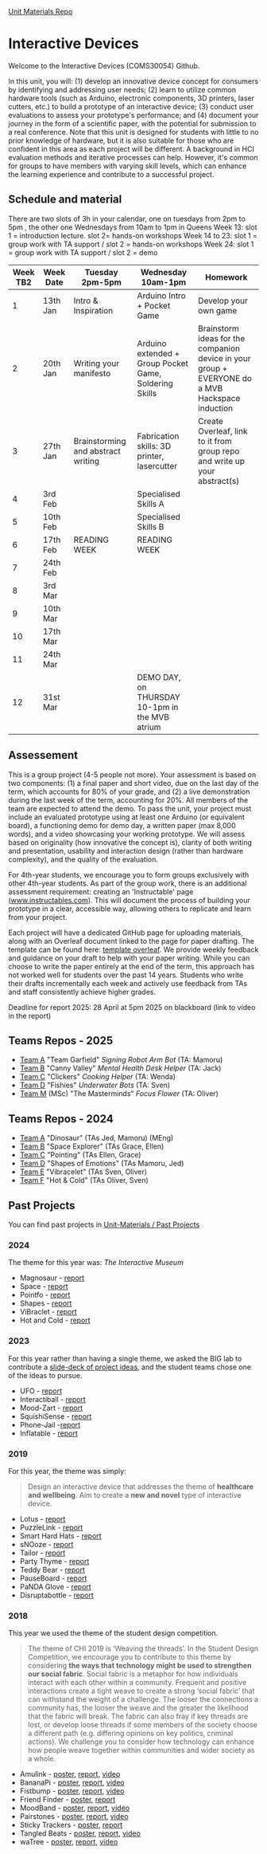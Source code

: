 [Unit Materials Repo](https://github.com/UoB-Interactive-Devices/Unit-Materials)

# Interactive Devices

Welcome to the Interactive Devices (COMS30054) Github. 

In this unit, you will: (1) develop an innovative device concept for consumers by identifying and addressing user needs; (2) learn to utilize common hardware tools (such as Arduino, electronic components, 3D printers, laser cutters, etc.) to build a prototype of an interactive device; (3) conduct user evaluations to assess your prototype's performance; and (4) document your journey in the form of a scientific paper, with the potential for submission to a real conference. Note that this unit is designed for students with little to no prior knowledge of hardware, but it is also suitable for those who are confident in this area as each project will be different. A background in HCI evaluation methods and iterative processes can help. However, it's common for groups to have members with varying skill levels, which can enhance the learning experience and contribute to a successful project. 


## Schedule and material

There are two slots of 3h in your calendar, one on tuesdays from 2pm to 5pm , the other one Wednesdays from 10am to 1pm in Queens
Week 13: slot 1 = introduction lecture.  slot 2= hands-on workshops
Week 14 to 23: slot 1 = group work with TA support / slot 2 = hands-on workshops 
Week 24: slot 1 = group work with TA support / slot 2 = demo 

| Week TB2 | Week Date | Tuesday 2pm-5pm                    | Wednesday 10am-1pm                                     | Homework                                                     |
| -------- | --------- | ---------------------------------- | ------------------------------------------------------ | ------------------------------------------------------------ |
| 1        | 13th Jan | Intro & Inspiration                | Arduino Intro + Pocket Game                            | Develop your own game                                        |
| 2        | 20th Jan | Writing your manifesto             | Arduino extended + Group Pocket Game, Soldering Skills | Brainstorm ideas for the companion device in your group  + EVERYONE do a MVB Hackspace induction |
| 3        | 27th Jan | Brainstorming and abstract writing | Fabrication skills: 3D printer, lasercutter            | Create Overleaf, link to it from group repo and write up your abstract(s) |
| 4        | 3rd Feb  |                                    | Specialised Skills A                                   |                                                              |
| 5        | 10th Feb |                                    | Specialised Skills B                                   |                                                              |
| 6        | 17th Feb | READING WEEK                       | READING WEEK                                           |                                                              |
| 7        | 24th Feb |                                    |                                                        |                                                              |
| 8        | 3rd Mar  |                                    |                                                        |                                                              |
| 9        | 10th Mar |                                    |                                                        |                                                              |
| 10       | 17th Mar |                                    |                                                        |                                                              |
| 11       | 24th Mar |                                    |                                                        |                                                              |
| 12       | 31st Mar |                                    |  DEMO DAY, on THURSDAY 10-1pm in the MVB atrium        |                                                              |



## Assessement
This is a group project (4-5 people not more). Your assessment is based on two components: (1) a final paper and short video, due on the last day of the term, which accounts for 80% of your grade, and (2) a live demonstration during the last week of the term, accounting for 20%. All members of the team are expected to attend the demo. To pass the unit, your project must include an evaluated prototype using at least one Arduino (or equivalent board), a functioning demo for demo day, a written paper (max 8,000 words), and a video showcasing your working prototype. We will assess based on originality (how innovative the concept is), clarity of both writing and presentation, usability and interaction design (rather than hardware complexity), and the quality of the evaluation. 

For 4th-year students, we encourage you to form groups exclusively with other 4th-year students. As part of the group work, there is an additional assessment requirement: creating an 'Instructable' page (www.instructables.com). This will document the process of building your prototype in a clear, accessible way, allowing others to replicate and learn from your project. 

Each project will have a dedicated GitHub page for uploading materials, along with an Overleaf document linked to the page for paper drafting. The template can be found here: [template overleaf](https://www.overleaf.com/latex/templates/association-for-computing-machinery-acm-sig-proceedings-template/bmvfhcdnxfty). We provide weekly feedback and guidance on your draft to help with your paper writing. While you can choose to write the paper entirely at the end of the term, this approach has not worked well for students over the past 14 years. Students who write their drafts incrementally each week and actively use feedback from TAs and staff consistently achieve higher grades.

Deadline for report 2025: 28 April at 5pm 2025 on blackboard (link to video in the report)

## Teams Repos - 2025
- [Team A](https://github.com/UoB-Interactive-Devices/ID25-TeamA) "Team Garfield" *Signing Robot Arm Bot* (TA: Mamoru) 
- [Team B](https://github.com/UoB-Interactive-Devices/ID25-TeamB) "Canny Valley"  *Mental Health Desk Helper* (TA: Jack)
- [Team C](https://github.com/UoB-Interactive-Devices/ID25-TeamC) "Clickers" *Cooking Helper* (TA: Wenda)
- [Team D](https://github.com/UoB-Interactive-Devices/ID25-TeamD) "Fishies" *Underwater Bots* (TA: Sven)
- [Team M](https://github.com/UoB-Interactive-Devices/ID25-TeamM) (MSc) "The Masterminds" *Focus Flower* (TA: Oliver) 

## Teams Repos - 2024
- [Team A](https://github.com/UoB-Interactive-Devices/ID24-TeamA) "Dinosaur" (TAs Jed, Mamoru) (MEng)
- [Team B](https://github.com/UoB-Interactive-Devices/ID24-TeamB) "Space Explorer" (TAs Grace, Ellen)
- [Team C](https://github.com/UoB-Interactive-Devices/ID24-TeamC) "Pointing" (TAs Ellen, Grace)
- [Team D](https://github.com/UoB-Interactive-Devices/ID24-TeamD) "Shapes of Emotions" (TAs Mamoru, Jed)
- [Team E](https://github.com/UoB-Interactive-Devices/ID24-TeamE) "Vibracelet" (TAs Sven, Oliver)
- [Team F](https://github.com/UoB-Interactive-Devices/ID24-TeamF) "Hot & Cold" (TAs Oliver, Sven)



## Past Projects

You can find past projects in [Unit-Materials / Past Projects](https://github.com/UoB-Interactive-Devices/Unit-Materials/tree/main/Past%20Projects)

### 2024

The theme for this year was: *The Interactive Museum*

- Magnosaur - [report](https://github.com/UoB-Interactive-Devices/Unit-Materials/blob/main/Past%20Projects/2024/Report%20Team%20A%20-%20Magnosaur.pdf)
- Space - [report](https://github.com/UoB-Interactive-Devices/Unit-Materials/blob/main/Past%20Projects/2024/Report%20Team%20B%20-%20Space.pdf)
- Pointfo - [report](https://github.com/UoB-Interactive-Devices/Unit-Materials/blob/main/Past%20Projects/2024/Report%20Team%20C%20-%20Pointfo.pdf)
- Shapes - [report](https://github.com/UoB-Interactive-Devices/Unit-Materials/blob/main/Past%20Projects/2024/Report%20Team%20D%20-%20Shapes.pdf)
- ViBraclet - [report](https://github.com/UoB-Interactive-Devices/Unit-Materials/blob/main/Past%20Projects/2024/Report%20Team%20E%20-%20ViBracelet.pdf)
- Hot and Cold - [report](https://github.com/UoB-Interactive-Devices/Unit-Materials/blob/main/Past%20Projects/2024/Report%20Team%20F%20-%20Hot%20and%20Cold.pdf)

### 2023

For this year rather than having a single theme, we asked the BIG lab to contribute a [slide-deck of project ideas](https://docs.google.com/presentation/d/1kYYnSJKVv1OQB0neh16prVtfmFCXA4jPhNBcOQqlqUM/edit?usp=sharing), and the student teams chose one of the ideas to pursue.

- UFO - [report](https://github.com/UoB-Interactive-Devices/Unit-Materials/blob/main/Past%20Projects/2023/Team%20A%20-%20UFO.pdf)
- Interactiball - [report](https://github.com/UoB-Interactive-Devices/Unit-Materials/blob/main/Past%20Projects/2023/Team%20B%20-%20interactiball.pdf)
- Mood-Zart - [report](https://github.com/UoB-Interactive-Devices/Unit-Materials/blob/main/Past%20Projects/2023/Team%20C%20-%20Mood-Zart.pdf)
- SquishiSense - [report](https://github.com/UoB-Interactive-Devices/Unit-Materials/blob/main/Past%20Projects/2023/Team%20D%20-%20SquishiSense.pdf)
- Phone-Jail -[report](https://github.com/UoB-Interactive-Devices/Unit-Materials/blob/main/Past%20Projects/2023/Team%20E%20-%20Phone-Jail.pdf)
- Inflatable - [report](https://github.com/UoB-Interactive-Devices/Unit-Materials/blob/main/Past%20Projects/2023/Team%20F%20-%20Inflatable.pdf)

### 2019

For this year, the theme was simply:

> Design an interactive device that addresses the theme of **healthcare and wellbeing**. Aim to create a **new and novel** type of interactive device.

- Lotus - [report](https://github.com/UoB-Interactive-Devices/Unit-Materials/blob/main/Past%20Projects/2019/1%20-%20Apollo%20-%20Lotus.pdf)
- PuzzleLink - [report](https://github.com/UoB-Interactive-Devices/Unit-Materials/blob/main/Past%20Projects/2019/10%20-%20TINY%20-%20PuzzleLink.pdf)
- Smart Hard Hats - [report](https://github.com/UoB-Interactive-Devices/Unit-Materials/blob/main/Past%20Projects/2019/2%20-%20ClassyComputerKits%20-%20Smart%20Hard%20Hat.pdf)
- sNOoze - [report](https://github.com/UoB-Interactive-Devices/Unit-Materials/blob/main/Past%20Projects/2019/3%20-%20Hawaii%20-%20sNOoze.pdf)
- Tailor - [report](https://github.com/UoB-Interactive-Devices/Unit-Materials/blob/main/Past%20Projects/2019/4%20-%20MARTA%20-%20Tailor.pdf)
- Party Thyme - [report](https://github.com/UoB-Interactive-Devices/Unit-Materials/blob/main/Past%20Projects/2019/5%20-%20Party%20Thyme.pdf)
- Teddy Bear - [report](https://github.com/UoB-Interactive-Devices/Unit-Materials/blob/main/Past%20Projects/2019/6%20-%20Bear%20Skin%20-%20Teddy%20Bear.pdf)
- PauseBoard - [report](https://github.com/UoB-Interactive-Devices/Unit-Materials/blob/main/Past%20Projects/2019/7%20-%20MACRO%20-%20Tetris%20PauseBoard.pdf)
- PaNDA Glove - [report](https://github.com/UoB-Interactive-Devices/Unit-Materials/blob/main/Past%20Projects/2019/8%20-%20STEMX%20-%20PaNDA%20Glove.pdf)
- Disruptabottle - [report](https://github.com/UoB-Interactive-Devices/Unit-Materials/blob/main/Past%20Projects/2019/9%20-%20The%20Wellbeings%20-%20Disruptabottle.pdf)

### 2018

This year we used the theme of the student design competition. 

> The theme of CHI 2019 is ‘Weaving the threads’. In the Student Design Competition, we encourage you to contribute to this theme by considering **the ways that technology might be used to strengthen our social fabric**. Social fabric is a metaphor for how individuals interact with each other within a community. Frequent and positive interactions create a tight weave to create a strong ‘social fabric’ that can withstand the weight of a challenge. The looser the connections a community has, the looser the weave and the greater the likelihood that the fabric will break. The fabric can also fray if key threads are lost, or develop loose threads if some members of the society choose a different path (e.g. differing opinions on key politics, criminal actions). We challenge you to consider how technology can enhance how people weave together within communities and wider society as a whole.

- Amulink - [poster](https://github.com/UoB-Interactive-Devices/Unit-Materials/blob/main/Past%20Projects/2018/Amulink%20Poster.png), [report](https://github.com/UoB-Interactive-Devices/Unit-Materials/blob/main/Past%20Projects/2018/Amulink%20Report.pdf), [video](https://github.com/UoB-Interactive-Devices/Unit-Materials/blob/main/Past%20Projects/2018/Amulink%20Video.mp4)
- BananaPi - [poster](https://github.com/UoB-Interactive-Devices/Unit-Materials/blob/main/Past%20Projects/2018/BananaPi%20Poster.pdf), [report](https://github.com/UoB-Interactive-Devices/Unit-Materials/blob/main/Past%20Projects/2018/BananaPi%20Report.pdf), [video](https://github.com/UoB-Interactive-Devices/Unit-Materials/blob/main/Past%20Projects/2018/BananaPi%20Video.mp4)
- Fistbump - [poster](https://github.com/UoB-Interactive-Devices/Unit-Materials/blob/main/Past%20Projects/2018/Fistbump%20Poster.pdf), [report](https://github.com/UoB-Interactive-Devices/Unit-Materials/blob/main/Past%20Projects/2018/Fistbump%20Report.pdf), [video](https://github.com/UoB-Interactive-Devices/Unit-Materials/blob/main/Past%20Projects/2018/Fistbump%20Video.mp4)
- Friend Finder - [poster](https://github.com/UoB-Interactive-Devices/Unit-Materials/blob/main/Past%20Projects/2018/Friend%20Finder%20Poster.pdf), [report](https://github.com/UoB-Interactive-Devices/Unit-Materials/blob/main/Past%20Projects/2018/Friend%20Finder%20Report.pdf)
- MoodBand - [poster](https://github.com/UoB-Interactive-Devices/Unit-Materials/blob/main/Past%20Projects/2018/MoodBand%20Poster.pdf), [report](https://github.com/UoB-Interactive-Devices/Unit-Materials/blob/main/Past%20Projects/2018/MoodBand%20Report.pdf), [video](https://github.com/UoB-Interactive-Devices/Unit-Materials/blob/main/Past%20Projects/2018/MoodBand%20Video.webloc)
- Pairstones - [poster](https://github.com/UoB-Interactive-Devices/Unit-Materials/blob/main/Past%20Projects/2018/Pairstones%20Poster.jpg), [report](https://github.com/UoB-Interactive-Devices/Unit-Materials/blob/main/Past%20Projects/2018/Pairstones%20Report.pdf), [video](https://github.com/UoB-Interactive-Devices/Unit-Materials/blob/main/Past%20Projects/2018/Pairstones%20Video.webloc)
- Sticky Trackers - [poster](https://github.com/UoB-Interactive-Devices/Unit-Materials/blob/main/Past%20Projects/2018/Sticky%20Trackers%20Poster.pdf), [report](https://github.com/UoB-Interactive-Devices/Unit-Materials/blob/main/Past%20Projects/2018/Sticky%20Trackers%20Report.pdf)
- Tangled Beats - [poster](https://github.com/UoB-Interactive-Devices/Unit-Materials/blob/main/Past%20Projects/2018/Tangled%20Beats%20Poster.pdf), [report](https://github.com/UoB-Interactive-Devices/Unit-Materials/blob/main/Past%20Projects/2018/Tangled%20Beats%20Report.pdf), [video](https://github.com/UoB-Interactive-Devices/Unit-Materials/blob/main/Past%20Projects/2018/Tangled%20Beats%20Video.mp4)
- waTree - [poster](https://github.com/UoB-Interactive-Devices/Unit-Materials/blob/main/Past%20Projects/2018/waTree%20Poster.pdf), [report](https://github.com/UoB-Interactive-Devices/Unit-Materials/blob/main/Past%20Projects/2018/waTree%20Report.pdf), [video](https://github.com/UoB-Interactive-Devices/Unit-Materials/blob/main/Past%20Projects/2018/waTree%20Video.webloc)
